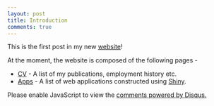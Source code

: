 ```yaml
---
layout: post
title: Introduction
comments: true
---
```


This is the first post in my new [website](https://michaeldorman.github.io)!

At the moment, the website is composed of the following pages -

* [CV](https://michaeldorman.github.io/cv/) - A list of my publications, employment history etc. 
* [Apps](https://michaeldorman.github.io/apps/) - A list of web applications constructed using [Shiny](http://shiny.rstudio.com/).

<div id="disqus_thread"></div>
<script>

/**
*  RECOMMENDED CONFIGURATION VARIABLES: EDIT AND UNCOMMENT THE SECTION BELOW TO INSERT DYNAMIC VALUES FROM YOUR PLATFORM OR CMS.
*  LEARN WHY DEFINING THESE VARIABLES IS IMPORTANT: https://disqus.com/admin/universalcode/#configuration-variables*/
/*
var disqus_config = function () {
this.page.url = PAGE_URL;  // Replace PAGE_URL with your page's canonical URL variable
this.page.identifier = PAGE_IDENTIFIER; // Replace PAGE_IDENTIFIER with your page's unique identifier variable
};
*/
(function() { // DON'T EDIT BELOW THIS LINE
var d = document, s = d.createElement('script');
s.src = '//michaeldorman.disqus.com/embed.js';
s.setAttribute('data-timestamp', +new Date());
(d.head || d.body).appendChild(s);
})();
</script>
<noscript>Please enable JavaScript to view the <a href="https://disqus.com/?ref_noscript">comments powered by Disqus.</a></noscript>
